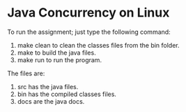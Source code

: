 # Java Concurrency on Linux

To run the assignment; just type the following command:

1. make clean to clean the classes files from the bin folder.
2. make to build the java files.
3. make run to run the program.


The files are:

1. src has the java files.
2. bin has the compiled classes files.
3. docs are the java docs.
